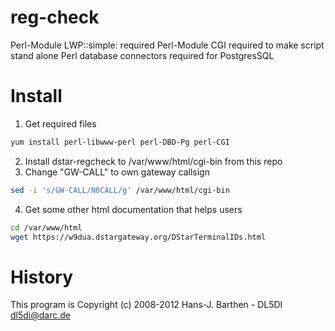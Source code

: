 # reg-check
Perl-Module LWP::simple: required
Perl-Module CGI required to make script stand alone
Perl database connectors required for PostgresSQL


# Install

1. Get required files
```sh
yum install perl-libwww-perl perl-DBD-Pg perl-CGI
```
2. Install dstar-regcheck to /var/www/html/cgi-bin from this repo
3. Change "GW-CALL" to own gateway callsign
```sh
sed -i 's/GW-CALL/N0CALL/g' /var/www/html/cgi-bin
```
4. Get some other html documentation that helps users
```sh
cd /var/www/html
wget https://w9dua.dstargateway.org/DStarTerminalIDs.html
```
# History
This program is Copyright (c) 2008-2012 Hans-J. Barthen - DL5DI dl5di@darc.de